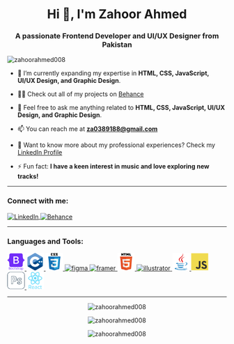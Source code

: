 <h1 align="center">Hi 👋, I'm Zahoor Ahmed</h1>
<h3 align="center">A passionate Frontend Developer and UI/UX Designer from Pakistan</h3>

<p align="left"> 
  <img src="https://komarev.com/ghpvc/?username=zahoorahmed008&label=Profile%20views&color=0e75b6&style=flat" alt="zahoorahmed008" />
</p>

- 🌱 I’m currently expanding my expertise in **HTML, CSS, JavaScript, UI/UX Design, and Graphic Design**.

- 👨‍💻 Check out all of my projects on [Behance](https://www.behance.net/zahoorahmed22/projects)

- 💬 Feel free to ask me anything related to **HTML, CSS, JavaScript, UI/UX Design, and Graphic Design**.

- 📫 You can reach me at **za0389188@gmail.com**

- 📄 Want to know more about my professional experiences? Check my [LinkedIn Profile](https://www.linkedin.com/in/zahoor-ahmed-410944232/)

- ⚡ Fun fact: **I have a keen interest in music and love exploring new tracks!**

---

<h3 align="left">Connect with me:</h3>
<p align="left">
  <a href="https://linkedin.com/in/zahoor-ahmed-410944232/" target="_blank">
    <img align="center" src="https://raw.githubusercontent.com/rahuldkjain/github-profile-readme-generator/master/src/images/icons/Social/linked-in-alt.svg" alt="LinkedIn" height="30" width="40" />
  </a>
  <a href="https://www.behance.net/zahoorahmed22" target="_blank">
    <img align="center" src="https://raw.githubusercontent.com/rahuldkjain/github-profile-readme-generator/master/src/images/icons/Social/behance.svg" alt="Behance" height="30" width="40" />
  </a>
</p>

---

<h3 align="left">Languages and Tools:</h3>
<p align="left"> 
  <a href="https://getbootstrap.com" target="_blank">
    <img src="https://raw.githubusercontent.com/devicons/devicon/master/icons/bootstrap/bootstrap-plain-wordmark.svg" alt="bootstrap" width="40" height="40"/> 
  </a> 
  <a href="https://www.w3schools.com/cpp/" target="_blank">
    <img src="https://raw.githubusercontent.com/devicons/devicon/master/icons/cplusplus/cplusplus-original.svg" alt="cplusplus" width="40" height="40"/>
  </a> 
  <a href="https://www.w3schools.com/css/" target="_blank">
    <img src="https://raw.githubusercontent.com/devicons/devicon/master/icons/css3/css3-original-wordmark.svg" alt="css3" width="40" height="40"/> 
  </a> 
  <a href="https://www.figma.com/" target="_blank">
    <img src="https://www.vectorlogo.zone/logos/figma/figma-icon.svg" alt="figma" width="40" height="40"/>
  </a> 
  <a href="https://www.framer.com/" target="_blank">
    <img src="https://www.vectorlogo.zone/logos/framer/framer-icon.svg" alt="framer" width="40" height="40"/> 
  </a>
  <a href="https://www.w3.org/html/" target="_blank">
    <img src="https://raw.githubusercontent.com/devicons/devicon/master/icons/html5/html5-original-wordmark.svg" alt="html5" width="40" height="40"/> 
  </a> 
  <a href="https://www.adobe.com/in/products/illustrator.html" target="_blank">
    <img src="https://www.vectorlogo.zone/logos/adobe_illustrator/adobe_illustrator-icon.svg" alt="illustrator" width="40" height="40"/> 
  </a> 
  <a href="https://www.java.com" target="_blank">
    <img src="https://raw.githubusercontent.com/devicons/devicon/master/icons/java/java-original.svg" alt="java" width="40" height="40"/>
  </a> 
  <a href="https://developer.mozilla.org/en-US/docs/Web/JavaScript" target="_blank">
    <img src="https://raw.githubusercontent.com/devicons/devicon/master/icons/javascript/javascript-original.svg" alt="javascript" width="40" height="40"/>
  </a>
  <a href="https://www.photoshop.com/en" target="_blank">
    <img src="https://raw.githubusercontent.com/devicons/devicon/master/icons/photoshop/photoshop-line.svg" alt="photoshop" width="40" height="40"/> 
  </a>
  <a href="https://reactjs.org/" target="_blank">
    <img src="https://raw.githubusercontent.com/devicons/devicon/master/icons/react/react-original-wordmark.svg" alt="react" width="40" height="40"/>
  </a>
</p>

---

<p align="center">
  <img src="https://github-readme-stats.vercel.app/api/top-langs?username=zahoorahmed008&show_icons=true&locale=en&layout=compact" alt="zahoorahmed008" />
</p>

<p align="center">
  <img src="https://github-readme-stats.vercel.app/api?username=zahoorahmed008&show_icons=true&locale=en" alt="zahoorahmed008" />
</p>

<p align="center">
  <img src="https://github-readme-streak-stats.herokuapp.com/?user=zahoorahmed008&" alt="zahoorahmed008" />
</p>

